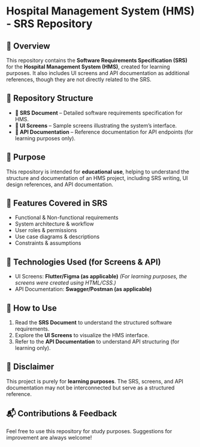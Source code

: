 # Hospital Management System (HMS) - SRS Repository

## 📌 Overview
This repository contains the **Software Requirements Specification (SRS)** for the **Hospital Management System (HMS)**, created for learning purposes. It also includes UI screens and API documentation as additional references, though they are not directly related to the SRS.

## 📂 Repository Structure
- **📄 SRS Document** – Detailed software requirements specification for HMS.
- **📸 UI Screens** – Sample screens illustrating the system’s interface.
- **📜 API Documentation** – Reference documentation for API endpoints (for learning purposes only).

## 🎯 Purpose
This repository is intended for **educational use**, helping to understand the structure and documentation of an HMS project, including SRS writing, UI design references, and API documentation.

## 🚀 Features Covered in SRS
- Functional & Non-functional requirements
- System architecture & workflow
- User roles & permissions
- Use case diagrams & descriptions
- Constraints & assumptions

## 🔧 Technologies Used (for Screens & API)
- UI Screens: **Flutter/Figma (as applicable)**
  *(For learning purposes, the screens were created using HTML/CSS.)* 
- API Documentation: **Swagger/Postman (as applicable)**

## 📖 How to Use
1. Read the **SRS Document** to understand the structured software requirements.
2. Explore the **UI Screens** to visualize the HMS interface.
3. Refer to the **API Documentation** to understand API structuring (for learning only).

## 📌 Disclaimer
This project is purely for **learning purposes**. The SRS, screens, and API documentation may not be interconnected but serve as a structured reference.

## 📬 Contributions & Feedback
Feel free to use this repository for study purposes. Suggestions for improvement are always welcome!
